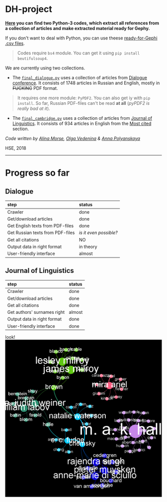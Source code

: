 # DH-project
**[Here](/codes) you can find two Python-3 codes, which extract all references from a collection of articles and make extracted material ready for Gephy.**

If you don't want to deal with Python, you can use theese [ready-for-Gephi .csv files](/output).

> Codes require `bs4` module.
> You can get it using `pip install beutifulsoup4`.

We are currently using two collections.

* The [`final_dialogue.py`](/codes/final_dialogue.py)
uses a collection of articles from [Dialogue conference](http://www.dialog-21.ru/).
It consists of 1748 articles in Russian and English, mostly in ~~FUCKING~~ PDF format.

> It requires one more module: `PyPDF2`. You can also get iy with `pip install`.
> So far, Russian PDF-files can't be read **at all** (*pyPDF2 is really bad at it*).

* The [`final_cambridge.py`](/codes/final_cambridge.py)
uses a collection of articles from [Journal of Linguistics](https://www.cambridge.org/core/journals/journal-of-linguistics).
It consists of 934 articles in English from the [Most cited](https://www.cambridge.org/core/journals/journal-of-linguistics/most-cited) section.

*Code written by [Alina Morse](), [Olga Vedenina]() & [Anna Polyanskaya](vk.com/aglade)*


HSE, 2018

***

# Progress so far

## Dialogue

step|status
:---|:---
Crawler| done
Get/download articles| done
Get English texts from PDF-files| done
Get Russian texts from PDF-files| *is it even possible?*
Get all citations| NO
Output data in right format|in theory
User-friendly interface| almost

## Journal of Linguistics

step|status
:---|:---
Crawler| done
Get/download articles| done
Get all citations| done
Get authors' surnames right|almost
Output data in right format| done
User-friendly interface| done

look!
![](/images/first_try.png)
